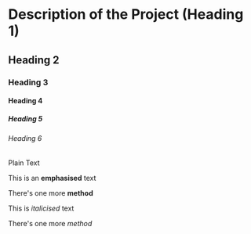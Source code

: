# Description of the Project (Heading 1)
## Heading 2
### Heading 3
#### Heading 4
##### Heading 5
###### Heading 6
Plain Text

This is an **emphasised** text

There's one more __method__

This is _italicised_ text

There's one more *method*
